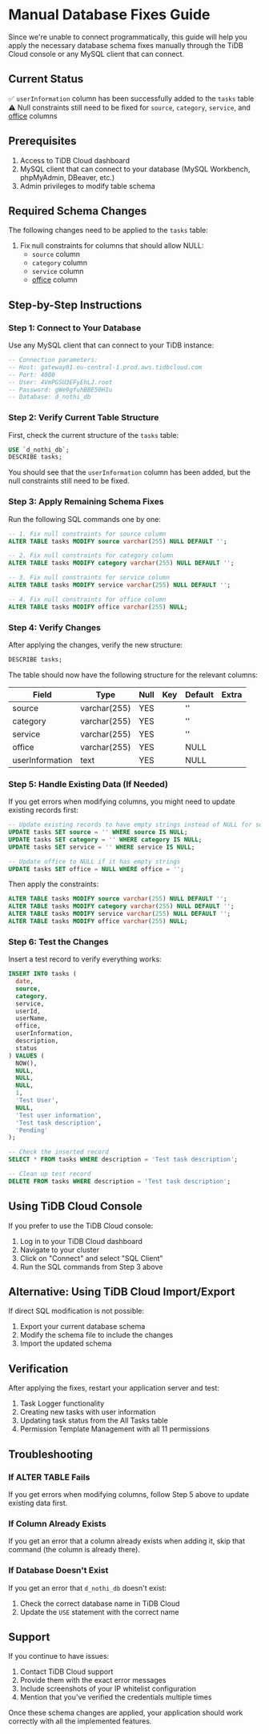 # Manual Database Fixes Guide

Since we're unable to connect programmatically, this guide will help you apply the necessary database schema fixes manually through the TiDB Cloud console or any MySQL client that can connect.

## Current Status

✅ `userInformation` column has been successfully added to the `tasks` table
⚠️ Null constraints still need to be fixed for `source`, `category`, `service`, and [office](file://d:\Project\Quodo3\restored_usermanagement.js#L268-L268) columns

## Prerequisites

1. Access to TiDB Cloud dashboard
2. MySQL client that can connect to your database (MySQL Workbench, phpMyAdmin, DBeaver, etc.)
3. Admin privileges to modify table schema

## Required Schema Changes

The following changes need to be applied to the `tasks` table:

1. Fix null constraints for columns that should allow NULL:
   - `source` column
   - `category` column
   - `service` column
   - [office](file://d:\Project\Quodo3\restored_usermanagement.js#L268-L268) column

## Step-by-Step Instructions

### Step 1: Connect to Your Database

Use any MySQL client that can connect to your TiDB instance:

```sql
-- Connection parameters:
-- Host: gateway01.eu-central-1.prod.aws.tidbcloud.com
-- Port: 4000
-- User: 4VmPGSU3EFyEhLJ.root
-- Password: gWe9gfuhBBE50H1u
-- Database: d_nothi_db
```

### Step 2: Verify Current Table Structure

First, check the current structure of the `tasks` table:

```sql
USE `d_nothi_db`;
DESCRIBE tasks;
```

You should see that the `userInformation` column has been added, but the null constraints still need to be fixed.

### Step 3: Apply Remaining Schema Fixes

Run the following SQL commands one by one:

```sql
-- 1. Fix null constraints for source column
ALTER TABLE tasks MODIFY source varchar(255) NULL DEFAULT '';

-- 2. Fix null constraints for category column
ALTER TABLE tasks MODIFY category varchar(255) NULL DEFAULT '';

-- 3. Fix null constraints for service column
ALTER TABLE tasks MODIFY service varchar(255) NULL DEFAULT '';

-- 4. Fix null constraints for office column
ALTER TABLE tasks MODIFY office varchar(255) NULL;
```

### Step 4: Verify Changes

After applying the changes, verify the new structure:

```sql
DESCRIBE tasks;
```

The table should now have the following structure for the relevant columns:

| Field | Type | Null | Key | Default | Extra |
|-------|------|------|-----|---------|-------|
| source | varchar(255) | YES | | '' | |
| category | varchar(255) | YES | | '' | |
| service | varchar(255) | YES | | '' | |
| office | varchar(255) | YES | | NULL | |
| userInformation | text | YES | | NULL | |

### Step 5: Handle Existing Data (If Needed)

If you get errors when modifying columns, you might need to update existing records first:

```sql
-- Update existing records to have empty strings instead of NULL for source, category, service
UPDATE tasks SET source = '' WHERE source IS NULL;
UPDATE tasks SET category = '' WHERE category IS NULL;
UPDATE tasks SET service = '' WHERE service IS NULL;

-- Update office to NULL if it has empty strings
UPDATE tasks SET office = NULL WHERE office = '';
```

Then apply the constraints:
```sql
ALTER TABLE tasks MODIFY source varchar(255) NULL DEFAULT '';
ALTER TABLE tasks MODIFY category varchar(255) NULL DEFAULT '';
ALTER TABLE tasks MODIFY service varchar(255) NULL DEFAULT '';
ALTER TABLE tasks MODIFY office varchar(255) NULL;
```

### Step 6: Test the Changes

Insert a test record to verify everything works:

```sql
INSERT INTO tasks (
  date, 
  source, 
  category, 
  service, 
  userId, 
  userName, 
  office, 
  userInformation, 
  description, 
  status
) VALUES (
  NOW(), 
  NULL, 
  NULL, 
  NULL, 
  1, 
  'Test User', 
  NULL, 
  'Test user information', 
  'Test task description', 
  'Pending'
);

-- Check the inserted record
SELECT * FROM tasks WHERE description = 'Test task description';

-- Clean up test record
DELETE FROM tasks WHERE description = 'Test task description';
```

## Using TiDB Cloud Console

If you prefer to use the TiDB Cloud console:

1. Log in to your TiDB Cloud dashboard
2. Navigate to your cluster
3. Click on "Connect" and select "SQL Client"
4. Run the SQL commands from Step 3 above

## Alternative: Using TiDB Cloud Import/Export

If direct SQL modification is not possible:

1. Export your current database schema
2. Modify the schema file to include the changes
3. Import the updated schema

## Verification

After applying the fixes, restart your application server and test:

1. Task Logger functionality
2. Creating new tasks with user information
3. Updating task status from the All Tasks table
4. Permission Template Management with all 11 permissions

## Troubleshooting

### If ALTER TABLE Fails

If you get errors when modifying columns, follow Step 5 above to update existing data first.

### If Column Already Exists

If you get an error that a column already exists when adding it, skip that command (the column is already there).

### If Database Doesn't Exist

If you get an error that `d_nothi_db` doesn't exist:
1. Check the correct database name in TiDB Cloud
2. Update the `USE` statement with the correct name

## Support

If you continue to have issues:
1. Contact TiDB Cloud support
2. Provide them with the exact error messages
3. Include screenshots of your IP whitelist configuration
4. Mention that you've verified the credentials multiple times

Once these schema changes are applied, your application should work correctly with all the implemented features.